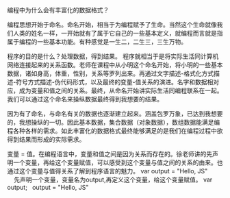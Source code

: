 编程中为什么会有丰富化的数据格式？

编程思想开始于命名。命名开始，相当于为编程赋予了生命。当然这个生命就像我们人类的姓名一样，一开始就有了属于它自己的一些基本定义，就编程而言就是指属于编程的一些基本功能。有种感觉是一生二，二生三，三生万物。

程序的目的是什么？处理数据，得到结果。  程序就相当于是将实际生活同计算机网络连接起来的关系函数。老师在课程中从小明这个命名开始，将小明的一些基本数据，诸如身高，体重，性别，关系等罗列出来。再通过文字描述-格式化方式描述-符号方式描述-伪代码形式，以及最终的变量-值关系的演进。名字和数据相对应，成为变量和值之间的关系。最终，从命名开始讲实际生活同编程联系在一起。我们可以通过这个命名来操纵数据最终得到我想要的结果。

因为有了命名，与命名有关的数据也逐渐建立起来。涵盖包罗万象，已达到我想要的，我想操纵的一切。因此基本数据，集合数据（对象数据），数组数据能满足编程各种各样的需求。如此丰富化的数据格式最终能够满足的是我们在编程过程中欲得到结果而形成的实际需求。

变量 = 值。在编程语言中，变量和值之间是因为关系而存在的。徐老师讲的先声明一个变量，再给这个变量赋值，可以感受到这个变量与值之间的关系的由来。也通过这个变量与值得关系了解到程序语言的魅力。
var output = "Hello, JS"
             先声明一个变量，变量名为output,再定义这个变量，给这个变量赋值。
var output;   
output = "Hello, JS"  

